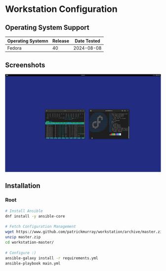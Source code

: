 # Workstation Configuration


## Operating System Support

| Operating Systemn | Release | Date Tested |
| ----------------- | ------- | ----------- |
| Fedora            | 40      | 2024-08-08  |


## Screenshots

![screenshot](docs/images/screenshot.png)


## Installation


### Root

```bash
# Install Ansible
dnf install -y ansible-core

# Fetch Configuration Management
wget https://www.github.com/patrickmurray/workstation/archive/master.zip
unzip master.zip
cd workstation-master/

# Configure :)
ansible-galaxy install -r requirements.yml
ansible-playbook main.yml
```

